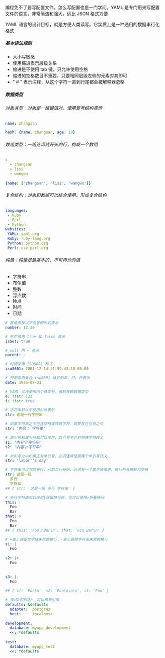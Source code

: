 编程免不了要写配置文件，怎么写配置也是一门学问。YAML 是专门用来写配置文件的语言，非常简洁和强大，远比 JSON 格式方便

YAML 语言的设计目标，就是方便人类读写。它实质上是一种通用的数据串行化格式



##### 基本语法规则

- 大小写敏感
- 使用缩进表示层级关系
- 缩进是不使用 tab 键，只允许使用空格
- 缩进的空格数目不重要，只要相同层级左侧的元素对其即可
- " # " 表示注释，从这个字符一直到行尾都会被解释器忽略



##### 数据类型

###### 对象类型：对象是一组键值对，使用冒号结构表示

```yaml
name: zhangsan

hash: {name: zhangsan, age: 18}
```



###### 数组类型：一组连词线开头的行，构成一个数组

```yaml
- 
  - zhangsan
  - lisi
  - wangwu
  
{name: ['zhangsan', 'lisi', 'wangwu']}
```



###### 复合结构：对象和数组可以结合使用，形成复合结构

```yaml
languages:
 - Ruby
 - Perl
 - Python 
websites:
 YAML: yaml.org 
 Ruby: ruby-lang.org 
 Python: python.org 
 Perl: use.perl.org 
```



###### 纯量：纯量是最基本的、不可再分的值

- 字符串
- 布尔值
- 整数
- 浮点数
- Null
- 时间
- 日期

```yaml
# 数值直接以字面量的形式表示
number: 12.30

# 布尔值用 true 和 false 表示
isSet: true

# null 用 ~ 表示
parent: ~ 

# 时间采用 ISO8601 格式
iso8601: 2001-12-14t21:59:43.10-05:00

# 日期采用复合 iso8601 格式的年、月、日表示
date: 1976-07-31

# YAML 允许使用两个感叹号，强制转换数据类型
e: !!str 123
f: !!str true

# 字符串默认不使用引号表示
str: 这是一行字符串

# 如果字符串之中包含空格或特殊字符，需要放在引号之中
str: '内容： 字符串'

# 单引号和双引号都可以使用，双引号不会对特殊字符转义
s1: '内容\n字符串'
s2: "内容\n字符串"

# 单引号之中如果还有单引号，必须连续使用两个单引号转义
str: 'labor''s day' 

# 字符串可以写成多行，从第二行开始，必须有一个单空格缩进。换行符会被转为空格
str: 这是一段
  多行
  字符串
## { str: '这是一段 多行 字符串' }

# 多行字符串可以使用|保留换行符，也可以使用>折叠换行
this: |
  Foo
  Bar
that: >
  Foo
  Bar
## { this: 'Foo\nBar\n', that: 'Foo Bar\n' }

# +表示保留文字块末尾的换行，-表示删除字符串末尾的换行
s1: |
  Foo
 
s2: |+
  Foo
 
 
s3: |-
  Foo
  
## { s1: 'Foo\n', s2: 'Foo\n\n\n', s3: 'Foo' }

# 锚点&和别名*，可以用来引用
defaults: &defaults
  adapter:  postgres
  host:     localhost
 
development:
  database: myapp_development
  <<: *defaults
 
test:
  database: myapp_test
  <<: *defaults


```






